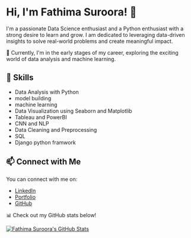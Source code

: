 # Hi, I'm Fathima Suroora! 👋

I'm a passionate Data Science enthusiast and a Python enthusiast with a strong desire to learn and grow. I am dedicated to leveraging data-driven insights to solve real-world problems and create meaningful impact. 

🌱 Currently, I'm in the early stages of my career, exploring the exciting world of data analysis and machine learning.

## 🔧 Skills

- Data Analysis with Python
- model building
- machine learning
- Data Visualization using Seaborn and Matplotlib
- Tableau and PowerBI
- CNN and NLP
- Data Cleaning and Preprocessing
- SQL
- Django python framwork

## 📫 Connect with Me

You can connect with me on:

- [LinkedIn](https://www.linkedin.com/in/fathima-suroora-7a6716199)
- [Portfolio](https://surooraportfolio.pythonanywhere.com)
- [GitHub](https://github.com/suroora)

📊 Check out my GitHub stats below!

[![Fathima Suroora's GitHub Stats](https://github-readme-stats.vercel.app/api?username=suroora&show_icons=true&theme=radical)](https://github.com/anuraghazra/github-readme-stats)

<!---
suroora/suroora is a ✨ special ✨ repository because its `README.md` (this file) appears on your GitHub profile.
You can click the Preview link to take a look at your changes.
--->
